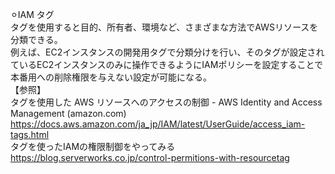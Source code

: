 ⚪︎IAM タグ</br>
タグを使用すると目的、所有者、環境など、さまざまな方法でAWSリソースを分類できる。</br>
例えば、EC2インスタンスの開発用タグで分類分けを行い、そのタグが設定されているEC2インスタンスのみに操作できるようにIAMポリシーを設定することで本番用への削除権限を与えない設定が可能になる。</br>
【参照】</br>
タグを使用した AWS リソースへのアクセスの制御 - AWS Identity and Access Management (amazon.com)</br>
https://docs.aws.amazon.com/ja_jp/IAM/latest/UserGuide/access_iam-tags.html</br>
タグを使ったIAMの権限制御をやってみる</br>
https://blog.serverworks.co.jp/control-permitions-with-resourcetag</br>
</br></br>
